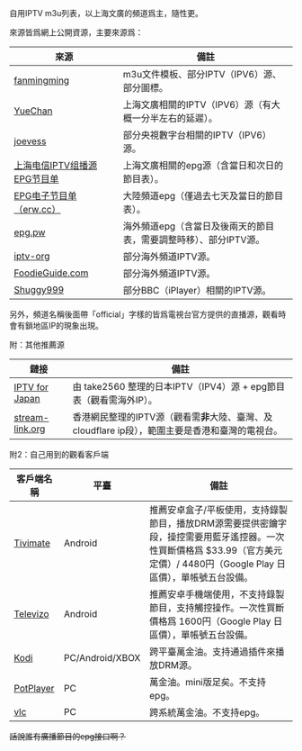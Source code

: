 自用IPTV m3u列表，以上海文廣的頻道爲主，隨性更。

來源皆爲網上公開資源，主要來源爲：

| 來源 | 備註 |
| --- | --- |
|[fanmingming](https://github.com/fanmingming/live) | m3u文件模板、部分IPTV（IPV6）源、部分圖標。|
|[YueChan](https://github.com/YueChan/Live) | 上海文廣相關的IPTV（IPV6）源（有大概一分半左右的延遲）。|
|[joevess](https://github.com/joevess/IPTV) | 部分央視數字台相關的IPTV（IPV6）源。|
|[上海电信IPTV组播源EPG节目单](https://www.right.com.cn/FORUM/thread-8280221-1-1.html) | 上海文廣相關的epg源（含當日和次日的節目表）。|
|[EPG电子节目单（erw.cc）](http://epg.erw.cc/) | 大陸頻道epg（僅過去七天及當日的節目表）。|
|[epg.pw](https://epg.pw/) | 海外頻道epg（含當日及後兩天的節目表，需要調整時移）、部分IPTV源。|
|[iptv-org](https://github.com/iptv-org/iptv) | 部分海外頻道IPTV源。|
|[FoodieGuide.com](https://www.foodieguide.com/iptvsearch/) | 部分海外頻道IPTV源。|
|[Shuggy999](https://github.com/Shuggy999/m3u) | 部分BBC（iPlayer）相關的IPTV源。|

另外，頻道名稱後面帶「official」字樣的皆爲電視台官方提供的直播源，觀看時會有鎖地區IP的現象出現。

附：其他推薦源

| 鏈接 | 備註 |
| --- | --- |
|[IPTV for Japan](https://github.com/take2560/takelab) | 由 take2560 整理的日本IPTV（IPV4）源 + epg節目表（觀看需海外IP）。|
|[stream-link.org](https://www.stream-link.org/) | 香港網民整理的IPTV源（觀看需**非**大陸、臺灣、及cloudflare ip段），範圍主要是香港和臺灣的電視台。|

附2：自己用到的觀看客戶端

| 客戶端名稱 | 平臺 | 備註 |
| --- | --- | --- |
| [Tivimate](https://tivimate.com/) | Android | 推薦安卓盒子/平板使用，支持錄製節目，播放DRM源需要提供密鑰字段，操控需要用藍牙遙控器。一次性買斷價格爲 $33.99（官方美元定價）/ 4480円（Google Play 日區價），單帳號五台設備。 |
| [Televizo](https://televizo.net/) | Android | 推薦安卓手機端使用，不支持錄製節目，支持觸控操作。一次性買斷價格爲 1600円（Google Play 日區價），單帳號五台設備。 |
| [Kodi](https://kodi.tv/) | PC/Android/XBOX | 跨平臺萬金油。支持通過插件來播放DRM源。 |
| [PotPlayer](https://potplayer.daum.net/) | PC | 萬金油。mini版足矣。不支持epg。 |
| [vlc](https://www.videolan.org/vlc/) | PC | 跨系統萬金油。不支持epg。 |

~~話說誰有廣播節目的epg接口啊？~~